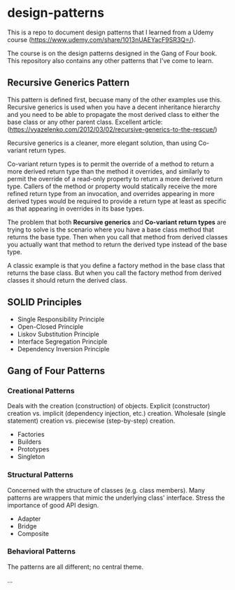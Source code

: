 # design-patterns

This is a repo to document design patterns that I learned from a Udemy course (<https://www.udemy.com/share/1013nUAEYacF9SR3Q=/>).

The course is on the design patterns designed in the Gang of Four book.
This repository also contains any other patterns that I've come to learn.

## Recursive Generics Pattern

This pattern is defined first, becuase many of the other examples use this.
Recursive generics is used when you have a decent inheritance hierarchy
and you need to be able to propagate the most derived class to either
the base class or any other parent class.
Excellent article: (<https://vyazelenko.com/2012/03/02/recursive-generics-to-the-rescue/>)

Recursive generics is a cleaner, more elegant solution,
than using Co-variant return types.

Co-variant return types is to permit the override of a method to return a more
derived return type than the method it overrides, and similarly to permit the
override of a read-only property to return a more derived return type.
Callers of the method or property would statically receive the more refined
return type from an invocation, and overrides appearing in more derived types
would be required to provide a return type at least as specific as that
appearing in overrides in its base types.

The problem that both **Recursive generics** and **Co-variant return types**
are trying to solve is the scenario where you have a base class method that returns
the base type. Then when you call that method from derived classes you actually want
that method to return the derived type instead of the base type.

A classic example is that you define a factory method in the base class
that returns the base class. But when you call the factory method from derived
classes it should return the derived class.

## SOLID Principles

- Single Responsibility Principle
- Open-Closed Principle
- Liskov Substitution Principle
- Interface Segregation Principle
- Dependency Inversion Principle

## Gang of Four Patterns

### Creational Patterns

Deals with the creation (construction) of objects.
Explicit (constructor) creation vs. implicit (dependency injection, etc.) creation.
Wholesale (single statement) creation vs. piecewise (step-by-step) creation.

- Factories
- Builders
- Prototypes
- Singleton

### Structural Patterns

Concerned with the structure of classes (e.g. class members).
Many patterns are wrappers that mimic the underlying class' interface.
Stress the importance of good API design.

- Adapter
- Bridge
- Composite

### Behavioral Patterns

The patterns are all different; no central theme.

...
